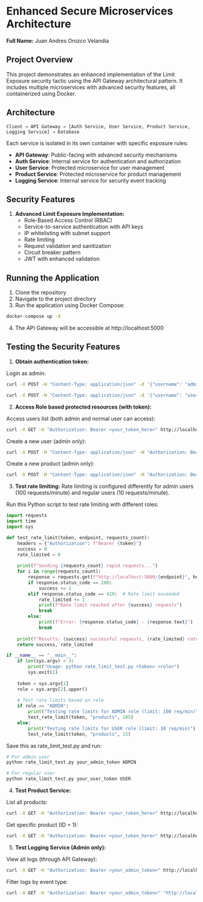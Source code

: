 # Enhanced Secure Microservices Architecture

**Full Name:** Juan Andres Orozco Velandia

## Project Overview
This project demonstrates an enhanced implementation of the Limit Exposure security tactic using the API Gateway architectural pattern. It includes multiple microservices with advanced security features, all containerized using Docker.

## Architecture

```
Client → API Gateway → [Auth Service, User Service, Product Service, Logging Service] → Database
```

Each service is isolated in its own container with specific exposure rules:
- **API Gateway**: Public-facing with advanced security mechanisms
- **Auth Service**: Internal service for authentication and authorization 
- **User Service**: Protected microservice for user management
- **Product Service**: Protected microservice for product management
- **Logging Service**: Internal service for security event tracking

## Security Features

1. **Advanced Limit Exposure Implementation:**
   - Role-Based Access Control (RBAC)
   - Service-to-service authentication with API keys
   - IP whitelisting with subnet support
   - Rate limiting
   - Request validation and sanitization
   - Circuit breaker pattern
    - JWT with enhanced validation

## Running the Application

1. Clone the repository
2. Navigate to the project directory
3. Run the application using Docker Compose:

```bash
docker-compose up -d
```

4. The API Gateway will be accessible at http://localhost:5000

## Testing the Security Features

1. **Obtain authentication token:**

Login as admin:
```bash
curl -X POST -H "Content-Type: application/json" -d '{"username": "admin", "password": "admin123"}' http://localhost:5000/auth/login
```

```bash
curl -X POST -H "Content-Type: application/json" -d '{"username": "user1", "password": "password123"}' http://localhost:5000/auth/login
```

2. **Access Role based protected resources (with token):**

Access users list (both admin and normal user can access):
```bash
curl -X GET -H "Authorization: Bearer <your_token_here>" http://localhost:5000/users
```
Create a new user (admin only):
```bash
curl -X POST -H "Content-Type: application/json" -H "Authorization: Bearer <your_token_here>" -d '{"username": "newuser", "email": "newuser@example.com", "role": "USER"}' http://localhost:5000/users
```
Create a new product (admin only):
```bash
curl -X POST -H "Content-Type: application/json" -H "Authorization: Bearer <your_token_here>" -d '{"name": "New Product", "price": 199.99, "description": "A test product"}' http://localhost:5000/products
```
3. **Test rate limiting:**
Rate limiting is configured differently for admin users (100 requests/minute) and regular users (10 requests/minute).

Run this Python script to test rate limiting with different roles:

```python
import requests
import time
import sys

def test_rate_limit(token, endpoint, requests_count):
    headers = {"Authorization": f"Bearer {token}"}
    success = 0
    rate_limited = 0
    
    print(f"Sending {requests_count} rapid requests...")
    for i in range(requests_count):
        response = requests.get(f"http://localhost:5000/{endpoint}", headers=headers)
        if response.status_code == 200:
            success += 1
        elif response.status_code == 429:  # Rate limit exceeded
            rate_limited += 1
            print(f"Rate limit reached after {success} requests")
            break
        else:
            print(f"Error: {response.status_code} - {response.text}")
            break
    
    print(f"Results: {success} successful requests, {rate_limited} rate limited")
    return success, rate_limited

if __name__ == "__main__":
    if len(sys.argv) < 3:
        print("Usage: python rate_limit_test.py <token> <role>")
        sys.exit(1)
    
    token = sys.argv[1]
    role = sys.argv[2].upper()
    
    # Test rate limits based on role
    if role == "ADMIN":
        print("Testing rate limits for ADMIN role (limit: 100 req/min)")
        test_rate_limit(token, "products", 105)
    else:
        print("Testing rate limits for USER role (limit: 10 req/min)")
        test_rate_limit(token, "products", 15)
```
Save this as rate_limit_test.py and run:
```bash
# For admin user
python rate_limit_test.py your_admin_token ADMIN

# For regular user
python rate_limit_test.py your_user_token USER
```

4. **Test Product Service:**

List all products:
```bash
curl -X GET -H "Authorization: Bearer <your_token_here>" http://localhost:5000/products
```

Get specific product (ID = 1):
```bash
curl -X GET -H "Authorization: Bearer <your_token_here>" http://localhost:5000/products/1
```

5. **Test Logging Service (Admin only):**

View all logs (through API Gateway):
```bash
curl -X GET -H "Authorization: Bearer <your_admin_token>" http://localhost:5000/logs
```

Filter logs by event type:
```bash
curl -X GET -H "Authorization: Bearer <your_admin_token>" "http://localhost:5000/logs?event_type=UNAUTHORIZED_ROLE_ACCESS"
```